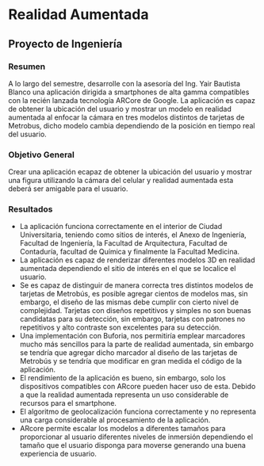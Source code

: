 # Realidad Aumentada

## Proyecto de Ingeniería

### Resumen
A lo largo del semestre, desarrolle con la asesoría del Ing. Yair Bautista Blanco una aplicación dirigida a smartphones de alta gamma compatibles con la recién lanzada tecnología ARCore de Google. La aplicación es capaz de obtener la ubicación del usuario y mostrar un modelo en realidad aumentada al enfocar la cámara en tres modelos distintos de tarjetas de Metrobus, dicho modelo cambia dependiendo de la posición en tiempo real del usuario.

### Objetivo General
Crear una aplicación ecapaz de obtener la ubicación del usuario y mostrar una figura utilizando la cámara del celular y realidad aumentada esta deberá ser amigable para el usuario.

### Resultados
*	La aplicación funciona correctamente en el interior de Ciudad Universitaria, teniendo como sitios de interés, el Anexo de Ingeniería, Facultad de Ingeniería, la Facultad de Arquitectura, Facultad de Contaduría, facultad de Química y finalmente la Facultad Medicina.
*	La aplicación es capaz de renderizar diferentes modelos 3D en realidad aumentada dependiendo el sitio de interés en el que se localice el usuario.
*	Se es capaz de distinguir de manera correcta tres distintos modelos de tarjetas de Metrobús, es posible agregar cientos de modelos mas, sin embargo, el diseño de las mismas debe cumplir con cierto nivel de complejidad. Tarjetas con diseños repetitivos y simples no son buenas candidatas para su detección, sin embargo, tarjetas con patrones no repetitivos y alto contraste son excelentes para su detección.
*	Una implementación con Buforia, nos permitiría emplear marcadores mucho más sencillos para la parte de realidad aumentada, sin embargo se tendría que agregar dicho marcador al diseño de las tarjetas de Metrobús y se tendría que modificar en gran medida el código de la aplicación.
*	El rendimiento de la aplicación es bueno, sin embargo, solo los dispositivos compatibles con ARcore pueden hacer uso de esta. Debido a que la realidad aumentada representa un uso considerable de recursos para el smartphone.
*	El algoritmo de geolocalización funciona correctamente y no representa una carga considerable al procesamiento de la aplicación.
*	ARcore permite escalar los modelos a diferentes tamaños para proporcionar al usuario diferentes niveles de inmersión dependiendo el tamaño que el usuario disponga para moverse generando una buena experiencia de usuario.
